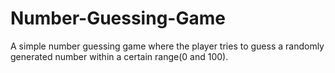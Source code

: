 # Number-Guessing-Game
A simple number guessing game where the player tries to guess a randomly generated number within a certain range(0 and 100).

